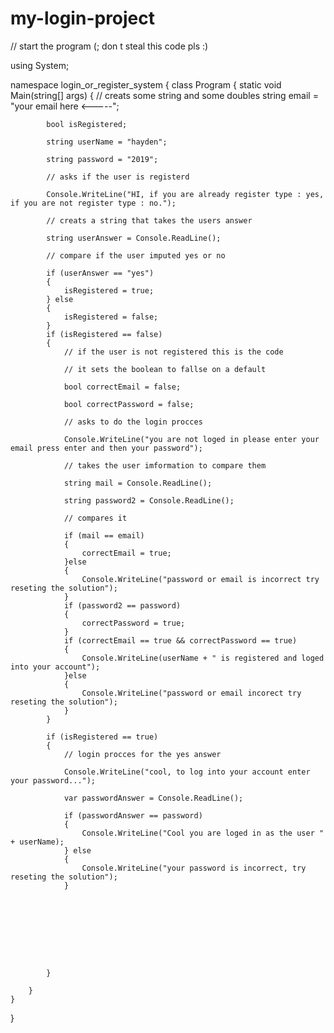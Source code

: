 # my-login-project
// start the program
(; don t steal this code pls :)



using System;

namespace login_or_register_system
{
    class Program
    {
        static void Main(string[] args)
        {
            // creats some string and some doubles
            string email = "your email here <-----";

            bool isRegistered;

            string userName = "hayden";

            string password = "2019";

            // asks if the user is registerd

            Console.WriteLine("HI, if you are already register type : yes, if you are not register type : no.");

            // creats a string that takes the users answer

            string userAnswer = Console.ReadLine();

            // compare if the user imputed yes or no

            if (userAnswer == "yes")
            {
                isRegistered = true;
            } else
            {
                isRegistered = false;
            }
            if (isRegistered == false)
            {
                // if the user is not registered this is the code

                // it sets the boolean to fallse on a default

                bool correctEmail = false;

                bool correctPassword = false;

                // asks to do the login procces

                Console.WriteLine("you are not loged in please enter your email press enter and then your password");

                // takes the user imformation to compare them

                string mail = Console.ReadLine();

                string password2 = Console.ReadLine();

                // compares it

                if (mail == email)
                {
                    correctEmail = true;
                }else
                {
                    Console.WriteLine("password or email is incorrect try reseting the solution");
                }
                if (password2 == password)
                {
                    correctPassword = true;
                }
                if (correctEmail == true && correctPassword == true)
                {
                    Console.WriteLine(userName + " is registered and loged into your account");
                }else  
                {
                    Console.WriteLine("password or email incorect try reseting the solution");
                }
            }

            if (isRegistered == true)
            {
                // login procces for the yes answer

                Console.WriteLine("cool, to log into your account enter your password...");

                var passwordAnswer = Console.ReadLine();

                if (passwordAnswer == password)
                {
                    Console.WriteLine("Cool you are loged in as the user " + userName);
                } else
                {
                    Console.WriteLine("your password is incorrect, try reseting the solution");
                }
                

                
                
                
                
                
                
                
            }

        }
    }
}
